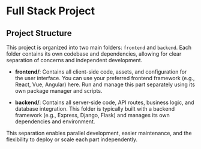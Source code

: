 # Full Stack Project

## Project Structure

This project is organized into two main folders: `frontend` and `backend`. Each folder contains its own codebase and dependencies, allowing for clear separation of concerns and independent development.

- **frontend/**: Contains all client-side code, assets, and configuration for the user interface. You can use your preferred frontend framework (e.g., React, Vue, Angular) here. Run and manage this part separately using its own package manager and scripts.

- **backend/**: Contains all server-side code, API routes, business logic, and database integration. This folder is typically built with a backend framework (e.g., Express, Django, Flask) and manages its own dependencies and environment.

This separation enables parallel development, easier maintenance, and the flexibility to deploy or scale each part independently.
